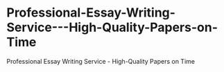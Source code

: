 # Professional-Essay-Writing-Service---High-Quality-Papers-on-Time
Professional Essay Writing Service - High-Quality Papers on Time
